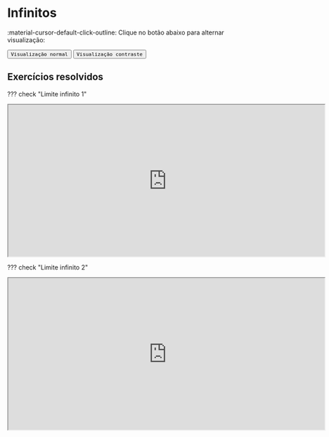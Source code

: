 
# **Infinitos**

:material-cursor-default-click-outline: Clique no botão abaixo para alternar visualização:

<div class="tx-switch">
  <button data-md-color-scheme="default"><code>Visualização normal</code></button>
  <button data-md-color-scheme="slate"><code>Visualização contraste</code></button>
</div>

<script>
  var buttons = document.querySelectorAll("button[data-md-color-scheme]")
  buttons.forEach(function(button) {
    button.addEventListener("click", function() {
      var attr = this.getAttribute("data-md-color-scheme")
      document.body.setAttribute("data-md-color-scheme", attr)
      var name = document.querySelector("#__code_0 code span:nth-child(7)")
      name.textContent = attr
    })
  })
</script>


## Exercícios resolvidos 


??? check "Limite infinito 1"
    <p style="text-align: center;">
    <iframe width="720" height="345" src="https://www.youtube.com/embed/T-7cF-mCIsY"></iframe>
    </p>

??? check "Limite infinito 2"
    <p style="text-align: center;">
    <iframe width="720" height="345" src="https://www.youtube.com/embed/3VKJHeBXNjI"></iframe>
    </p>



